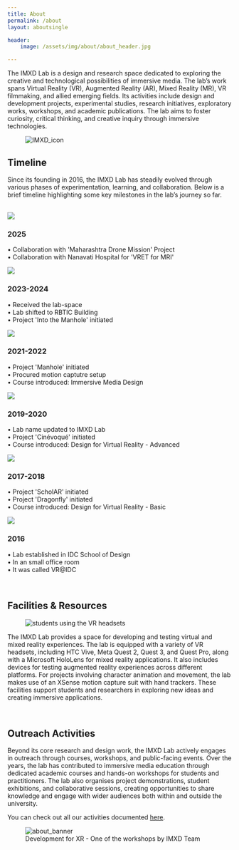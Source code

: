 ```yaml
---
title: About
permalink: /about
layout: aboutsingle

header:
    image: /assets/img/about/about_header.jpg

---
```


The IMXD Lab is a design and research space dedicated to exploring the creative and technological possibilities of immersive media. The lab’s work spans Virtual Reality (VR), Augmented Reality (AR), Mixed Reality (MR), VR filmmaking, and allied emerging fields. Its activities include design and development projects, experimental studies, research initiatives, exploratory works, workshops, and academic publications. The lab aims to foster curiosity, critical thinking, and creative inquiry through immersive technologies.

<figure class="align-center" style="max-width:400px;">
  <img class="levitate" src="{{ site.url }}{{ site.baseurl }}/assets/img/about/imxd_icon.png" alt="IMXD_icon">
</figure> 

## Timeline

Since its founding in 2016, the IMXD Lab has steadily evolved through various phases of experimentation, learning, and collaboration. Below is a brief timeline highlighting some key milestones in the lab’s journey so far.

<br>

<div class="timeline">
  <div class="timeline_container">
    <div class="content">
      <div id="t_image"><img src="/assets/img/about/about_timeline6.jpg"></div> 
      <div id="t_text">
      <h3>2025</h3>
      <p>• Collaboration with 'Maharashtra Drone Mission' Project<br>
         • Collaboration with Nanavati Hospital for 'VRET for MRI'<br></p>
      </div>
    </div>
  </div>
  <div class="timeline_container">
    <div class="content">
      <div id="t_image"><img src="/assets/img/about/about_timeline5.jpg"></div> 
      <div id="t_text">
      <h3>2023-2024</h3>
      <p>• Received the lab-space<br>
         • Lab shifted to RBTIC Building<br>
         • Project 'Into the Manhole' initiated</p>
      </div>
    </div>
  </div>
  <div class="timeline_container">
    <div class="content">
      <div id="t_image"><img src="/assets/img/about/about_timeline4.jpg"></div> 
      <div id="t_text">
      <h3>2021-2022</h3>
      <p>• Project 'Manhole' initiated<br>
         • Procured motion captutre setup<br>
         • Course introduced: Immersive Media Design</p>
      </div>
    </div>
  </div>
  <div class="timeline_container">
    <div class="content">
      <div id="t_image"><img src="/assets/img/about/about_timeline3.jpg"></div> 
      <div id="t_text">   
      <h3>2019-2020</h3>
      <p>• Lab name updated to IMXD Lab<br>
         • Project 'Cinévoqué' initiated<br>
         • Course introduced: Design for Virtual Reality - Advanced</p>
      </div>
    </div>
  </div>
  <div class="timeline_container">
    <div class="content">
     <div id="t_image"><img src="/assets/img/about/about_timeline2.jpg"></div> 
     <div id="t_text">   
      <h3>2017-2018</h3>
      <p>• Project 'ScholAR' initiated<br>
         • Project 'Dragonfly' initiated<br>
         • Course introduced: Design for Virtual Reality - Basic</p>
      </div>
    </div>
  </div>
  <div class="timeline_container">
    <div class="content">
      <div id="t_image"><img src="/assets/img/about/about_timeline1.jpg"></div> 
      <div id="t_text">
      <h3>2016</h3>
      <p>• Lab established in IDC School of Design<br>
         • In an small office room<br>
         • It was called VR@IDC</p>
      </div>
    </div>
  </div>
</div>

<br>

## Facilities & Resources

<figure class="align-center" style="width:100%;">
  <img src="{{ site.url }}{{ site.baseurl }}/assets/img/about/about1.jpg" alt="students using the VR headsets">
</figure> 

The IMXD Lab provides a space for developing and testing virtual and mixed reality experiences. The lab is equipped with a variety of VR headsets, including HTC Vive, Meta Quest 2, Quest 3, and Quest Pro, along with a Microsoft HoloLens for mixed reality applications. It also includes devices for testing augmented reality experiences across different platforms. For projects involving character animation and movement, the lab makes use of an XSense motion capture suit with hand trackers. These facilities support students and researchers in exploring new ideas and creating immersive applications.

<br>

## Outreach Activities

Beyond its core research and design work, the IMXD Lab actively engages in outreach through courses, workshops, and public-facing events. Over the years, the lab has contributed to immersive media education through dedicated academic courses and hands-on workshops for students and practitioners. The lab also organises project demonstrations, student exhibitions, and collaborative sessions, creating opportunities to share knowledge and engage with wider audiences both within and outside the university.

You can check out all our activities documented [here](/activities). 

<figure class="align-center" style="width:100%;">
  <img src="{{ site.url }}{{ site.baseurl }}/assets/img/about/about3.jpg" alt="about_banner">
    <figcaption>Development for XR - One of the workshops by IMXD Team</figcaption>
</figure> 
